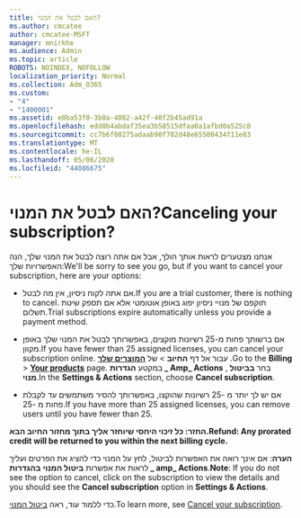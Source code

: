 ```yaml
---
title: האם לבטל את המנוי?
ms.author: cmcatee
author: cmcatee-MSFT
manager: mnirkhe
ms.audience: Admin
ms.topic: article
ROBOTS: NOINDEX, NOFOLLOW
localization_priority: Normal
ms.collection: Adm_O365
ms.custom:
- "4"
- "1400001"
ms.assetid: e0ba53f0-3b0a-4082-a42f-40f2b45ad91a
ms.openlocfilehash: edd8b4abdaf35ea3b58515dfaa0a1afbd0a525c8
ms.sourcegitcommit: cc7b6f00275adaab90f702d48e65500434f11e83
ms.translationtype: MT
ms.contentlocale: he-IL
ms.lasthandoff: 05/06/2020
ms.locfileid: "44086675"
---
```

# <a name="canceling-your-subscription"></a><span data-ttu-id="79d7b-102">האם לבטל את המנוי?</span><span class="sxs-lookup"><span data-stu-id="79d7b-102">Canceling your subscription?</span></span>

<span data-ttu-id="79d7b-103">אנחנו מצטערים לראות אותך הולך, אבל אם אתה רוצה לבטל את המנוי שלך, הנה האפשרויות שלך:</span><span class="sxs-lookup"><span data-stu-id="79d7b-103">We'll be sorry to see you go, but if you want to cancel your subscription, here are your options:</span></span>
  
- <span data-ttu-id="79d7b-104">אם אתה לקוח ניסיון, אין מה לבטל.</span><span class="sxs-lookup"><span data-stu-id="79d7b-104">If you are a trial customer, there is nothing to cancel.</span></span> <span data-ttu-id="79d7b-105">תוקפם של מנויי ניסיון יפוג באופן אוטומטי אלא אם תספק שיטת תשלום.</span><span class="sxs-lookup"><span data-stu-id="79d7b-105">Trial subscriptions expire automatically unless you provide a payment method.</span></span>

- <span data-ttu-id="79d7b-106">אם ברשותך פחות מ-25 רשיונות מוקצים, באפשרותך לבטל את המנוי שלך באופן מקוון.</span><span class="sxs-lookup"><span data-stu-id="79d7b-106">If you have fewer than 25 assigned licenses, you can cancel your subscription online.</span></span> <span data-ttu-id="79d7b-107">עבור אל דף **החיוב** \> של **[המוצרים שלך](https://go.microsoft.com/fwlink/p/?linkid=842054)** .</span><span class="sxs-lookup"><span data-stu-id="79d7b-107">Go to the **Billing** \> **[Your products](https://go.microsoft.com/fwlink/p/?linkid=842054)** page.</span></span> <span data-ttu-id="79d7b-108">במקטע **הגדרות _ Amp_ Actions** , בחר **בביטול מנוי**.</span><span class="sxs-lookup"><span data-stu-id="79d7b-108">In the **Settings & Actions** section, choose **Cancel subscription**.</span></span>

- <span data-ttu-id="79d7b-109">אם יש לך יותר מ -25 רשיונות שהוקצו, באפשרותך להסיר משתמשים עד לקבלת פחות מ -25.</span><span class="sxs-lookup"><span data-stu-id="79d7b-109">If you have more than 25 assigned licenses, you can remove users until you have fewer than 25.</span></span>
  
<span data-ttu-id="79d7b-110">**החזר: כל זיכוי היחסי שיוחזר אליך בתוך מחזור החיוב הבא.**</span><span class="sxs-lookup"><span data-stu-id="79d7b-110">**Refund: Any prorated credit will be returned to you within the next billing cycle.**</span></span> 

<span data-ttu-id="79d7b-111">**הערה**: אם אינך רואה את האפשרות לביטול, לחץ על המנוי כדי להציג את הפרטים ועליך לראות את אפשרות **ביטול המנוי** **בהגדרות _ amp_ Actions**.</span><span class="sxs-lookup"><span data-stu-id="79d7b-111">**Note**: If you do not see the option to cancel, click on the subscription to view the details and you should see the **Cancel subscription** option in **Settings & Actions**.</span></span> 

<span data-ttu-id="79d7b-112">כדי ללמוד עוד, ראה [ביטול המנוי](https://docs.microsoft.com/office365/admin/subscriptions-and-billing/cancel-your-subscription).</span><span class="sxs-lookup"><span data-stu-id="79d7b-112">To learn more, see [Cancel your subscription](https://docs.microsoft.com/office365/admin/subscriptions-and-billing/cancel-your-subscription).</span></span>
